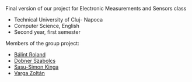 Final version of our project for Electronic Measurements and Sensors class
  - Technical University of Cluj- Napoca
  - Computer Science, English
  - Second year, first semester
  
Members of the group project:
  - [Bálint Roland](https://github.com/broland29)
  - [Dobner Szabolcs](https://github.com/Dobnerke1669)
  - [Sasu-Simon Kinga](https://github.com/kacsa15)
  - [Varga Zoltán](https://github.com/Lagosa)
